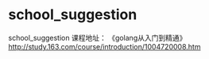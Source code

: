 # school_suggestion
school_suggestion
课程地址：
《golang从入门到精通》http://study.163.com/course/introduction/1004720008.htm
